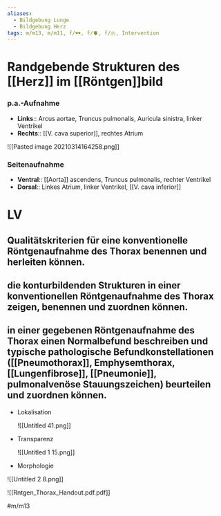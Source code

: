```yaml
---
aliases:
  - Bildgebung Lunge
  - Bildgebung Herz
tags: m/m13, m/m11, f/🕶️, f/🫀, f/🫁, Intervention
---
```


# Randgebende Strukturen des [[Herz]] im [[Röntgen]]bild
### p.a.-Aufnahme
- **Links**:: Arcus aortae, Truncus pulmonalis, Auricula sinistra, linker Ventrikel
- **Rechts**:: [[V. cava superior]], rechtes Atrium

![[Pasted image 20210314164258.png]]

### Seitenaufnahme
- **Ventral**:: [[Aorta]] ascendens, Truncus pulmonalis, rechter Ventrikel
- **Dorsal**:: Linkes Atrium, linker Ventrikel, [[V. cava inferior]]



# LV


## Qualitätskriterien für eine konventionelle Röntgenaufnahme des Thorax benennen und herleiten können. 

## die konturbildenden Strukturen in einer konventionellen Röntgenaufnahme des Thorax zeigen, benennen und zuordnen können. 

## in einer gegebenen Röntgenaufnahme des Thorax einen Normalbefund beschreiben und typische pathologische Befundkonstellationen ([[Pneumothorax]], Emphysemthorax, [[Lungenfibrose]], [[Pneumonie]], pulmonalvenöse Stauungszeichen) beurteilen und zuordnen können. 

- Lokalisation

    ![[Untitled 41.png]]

- Transparenz

    ![[Untitled 1 15.png]]

- Morphologie

![[Untitled 2 8.png]]

![[Rntgen_Thorax_Handout.pdf.pdf]]

#m/m13